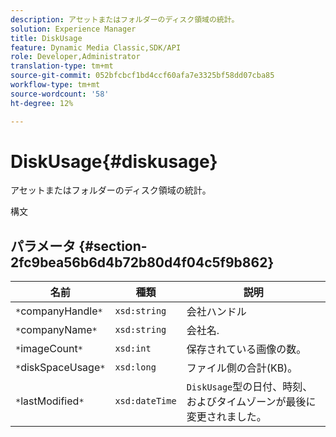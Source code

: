 ```yaml
---
description: アセットまたはフォルダーのディスク領域の統計。
solution: Experience Manager
title: DiskUsage
feature: Dynamic Media Classic,SDK/API
role: Developer,Administrator
translation-type: tm+mt
source-git-commit: 052bfcbcf1bd4ccf60afa7e3325bf58dd07cba85
workflow-type: tm+mt
source-wordcount: '58'
ht-degree: 12%

---
```



# DiskUsage{#diskusage}

アセットまたはフォルダーのディスク領域の統計。

構文

## パラメータ {#section-2fc9bea56b6d4b72b80d4f04c5f9b862}

| 名前 | 種類 | 説明 |
|---|---|---|
| `*`companyHandle`*` | `xsd:string` | 会社ハンドル |
| `*`companyName`*` | `xsd:string` | 会社名. |
| `*`imageCount`*` | `xsd:int` | 保存されている画像の数。 |
| `*`diskSpaceUsage`*` | `xsd:long` | ファイル側の合計(KB)。 |
| `*`lastModified`*` | `xsd:dateTime` | `DiskUsage`型の日付、時刻、およびタイムゾーンが最後に変更されました。 |


